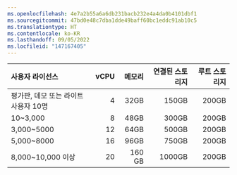 ```yaml
---
ms.openlocfilehash: 4e7a2b55a6a6db231bacb232e4a4da0b4101dbf1
ms.sourcegitcommit: 47bd0e48c7dba1dde49baff60bc1eddc91ab10c5
ms.translationtype: HT
ms.contentlocale: ko-KR
ms.lasthandoff: 09/05/2022
ms.locfileid: "147167405"
---
```

| 사용자 라이선스 | vCPU | 메모리 | 연결된 스토리지 | 루트 스토리지 |
| :- | -: | -: | -: | -: |
| 평가판, 데모 또는 라이트 사용자 10명 | 4 | 32GB | 150GB | 200GB |
| 10~3,000  | 8 | 48GB | 300GB | 200GB |
| 3,000~5000 | 12 | 64GB | 500GB | 200GB |
| 5,000~8000 | 16 | 96GB | 750GB | 200GB |
| 8,000~10,000 이상 | 20 | 160 GB | 1000GB | 200GB |
